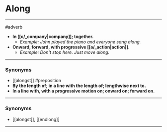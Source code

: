 # Along
---
#adverb
- **In [[c/_company|company]]; together.**
	- _Example: John played the piano and everyone sang along._
- **Onward, forward, with progressive [[a/_action|action]].**
	- _Example: Don't stop here. Just move along._
---
### Synonyms
- [[alongst]]
#preposition
- **By the length of; in a line with the length of; lengthwise next to.**
- **In a line with, with a progressive motion on; onward on; forward on.**
---
### Synonyms
- [[alongst]], [[endlong]]
---
